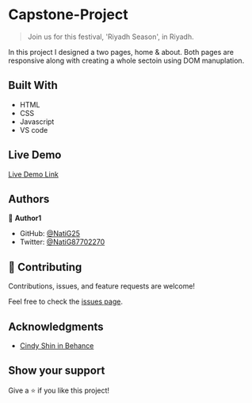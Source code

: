 # Capstone-Project

> Join us for this festival, 'Riyadh Season', in Riyadh. 

In this project I designed a two pages, home & about. Both pages are responsive along with creating a whole sectoin using DOM manuplation.

## Built With

- HTML
- CSS
- Javascript
- VS code

## Live Demo

[Live Demo Link](https://natig25.github.io/Capstone-Project/)

## Authors

👤 **Author1**

- GitHub: [@NatiG25](https://github.com/NatiG25)
- Twitter: [@NatiG87702270](https://twitter.com/NatiG87702270)

## 🤝 Contributing

Contributions, issues, and feature requests are welcome!

Feel free to check the [issues page](../../issues/).

## Acknowledgments

- [Cindy Shin in Behance](https://www.behance.net/gallery/29845175/CC-Global-Summit-2015)

## Show your support

Give a ⭐️ if you like this project!
